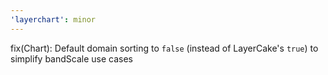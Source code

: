 ```yaml
---
'layerchart': minor
---
```


fix(Chart): Default domain sorting to `false` (instead of LayerCake's `true`) to simplify bandScale use cases
